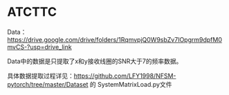 # ATCTTC

Data：https://drive.google.com/drive/folders/1RqmvpjQ0W9sbZv7IOpgrm9dpfM0mvCS-?usp=drive_link

Data中的数据是只提取了x和y接收线圈的SNR大于7的频率数据。

具体数据提取过程详见：https://github.com/LFY1998/NFSM-pytorch/tree/master/Dataset 的 SystemMatrixLoad.py文件
